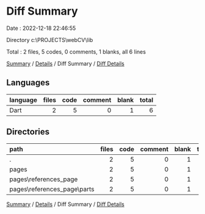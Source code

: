 # Diff Summary

Date : 2022-12-18 22:46:55

Directory c:\\PROJECTS\\webCV\\lib

Total : 2 files,  5 codes, 0 comments, 1 blanks, all 6 lines

[Summary](results.md) / [Details](details.md) / Diff Summary / [Diff Details](diff-details.md)

## Languages
| language | files | code | comment | blank | total |
| :--- | ---: | ---: | ---: | ---: | ---: |
| Dart | 2 | 5 | 0 | 1 | 6 |

## Directories
| path | files | code | comment | blank | total |
| :--- | ---: | ---: | ---: | ---: | ---: |
| . | 2 | 5 | 0 | 1 | 6 |
| pages | 2 | 5 | 0 | 1 | 6 |
| pages\\references_page | 2 | 5 | 0 | 1 | 6 |
| pages\\references_page\\parts | 2 | 5 | 0 | 1 | 6 |

[Summary](results.md) / [Details](details.md) / Diff Summary / [Diff Details](diff-details.md)